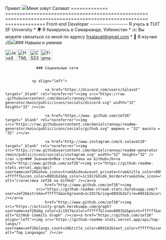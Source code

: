 Привет ![](https://user-images.githubusercontent.com/18350557/176309783-0785949b-9127-417c-8b55-ab5a4333674e.gif)Меня зовут Салават ============= ================================================== ================================================== ============== Front-end Developer ------------------- Я учусь в TUIT SF University * 🌍 Я базируюсь в Самарканде, Узбекистан * ✉️ Вы можете связаться со мной по адресу [frsalavat@gmail.com](mailto:frsalavat@gmail.com) * 🧠 Я изучаю JS<a href="https://www.github.com/zef26" target="_blank" rel="noreferrer"><img src="https://img.shields.io/github/followers/zef26?logo =github&style=for-the-badge&color=0891b2&labelColor=1c1917" /></a>### Навыки и умения 
<p align="left">
 <a href="https://developer.mozilla.org/en-US/docs/Web/JavaScript" target="_blank" rel="noreferrer"><img src="https ://raw.githubusercontent.com/danielcranney/readme-generator/main/public/icons/skills/javascript-colored.svg" width="36" height="36" alt="JavaScript" /></a>
 <a href="https://developer.mozilla.org/en-US/docs/Glossary/HTML5" target="_blank" rel="noreferrer"><img src="https://raw.githubusercontent.com /danielcranney/readme-generator/main/public/icons/skills/html5-colored.svg" width="36" height="36" alt="HTML5" /></a>
 <a href="https:/ /www.w3.org/TR/CSS/#css" target="_blank"
rel="noreferrer"><img src="https://raw.githubusercontent.com/danielcranney/readme-generator/main/public/icons/skills/css3-colored.svg" width="36" height="36 " alt="CSS3" /></а><a href="https://www.figma.com/" target="_blank" rel="noreferrer"><img src="https://raw.githubusercontent.com/danielcranney/readme-generator/main/ public/icons/skills/figma-colored.svg" width="36" height="36" alt="Figma" /></a>
 </p>
                    
                  ### Социальные сети
                  
                   
                <p align="left"> 
                          
                      <a href="https://discord.com/users/Salavat" target="_blank" rel="noreferrer"><img src="https://raw .githubusercontent.com/danielcranney/readme-generator/main/public/icons/socials/discord.svg" width="32" height="32" /></a> 
                          
                      <a href="https://www. github.com/zef26" target="_blank" rel="noreferrer"><img src="https://raw.githubusercontent.com/danielcranney/readme-generator/main/public/icons/socials/github.svg" ширина = "32" высота = "32" /></а>
                          
                      <a href="http://www.instagram.com/k.salavat26" target="_blank" rel="noreferrer"><img src="https://raw.githubusercontent.com/danielcranney/readme-generator /main/public/icons/socials/instagram.svg" width="32" height="32" /></a> </p>### Значки<b>Моя статистика на GitHub</b><a href="http://www.github.com/zef26"><img src="https://github-readme-stats.vercel.app/api?username=zef26&show_icons=true&hide=&count_private=true&title_color=0891b2&text_color =ffffff&icon_color=0891b2&bg_color=1c1917&hide_border=true&show_icons=true" alt="статистика zef26 на GitHub" /></a><a
                      href="http://www.github.com/zef26"><img
                  src="https://github-readme-streak-stats.herokuapp.com/?user=zef26&stroke=ffffff&background=1c1917&ring=0891b2&fire=0891b2&currStreakNum=ffffff&currStreakLabel=0891b2&sideNums=ffffff&sideLabels=ffffff&dates=ffffff&hide_border=true" /></a><a
                      href="http://www.github.com/zef26"><img src="https://activity-graph.herokuapp.com/graph?username=zef26&bg_color=1c1917&color=ffffff&line=0891b2&point=ffffff&area_color=1c1917&area=true&hide_border=true&custom_title=GitHub%20Commits%20Graph" alt="GitHub Commits Graph" /></a><a href="https://github.com/zef26" align="left"><img src="https://github-readme-stats.vercel.app/api/top-langs/?username=zef26&langs_count=10&title_color=0891b2&text_color=ffffff&icon_color=0891b2&bg_color=1c1917&hide_border=true&locale=en&custom_title=Top%20%Languages" alt="Top Languages" /></a>
